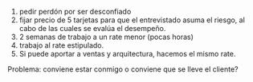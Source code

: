 1. pedir perdón por ser desconfiado
2. fijar precio de 5 tarjetas para que el entrevistado asuma el riesgo, al cabo de las cuales se evalúa el desempeño.
3. 2 semanas de trabajo a un rate menor (pocas horas)
4. trabajo al rate estipulado. 
5. Si puede aportar a ventas y arquitectura, hacemos el mismo rate.

Problema: conviene estar conmigo o conviene que se lleve el cliente?
